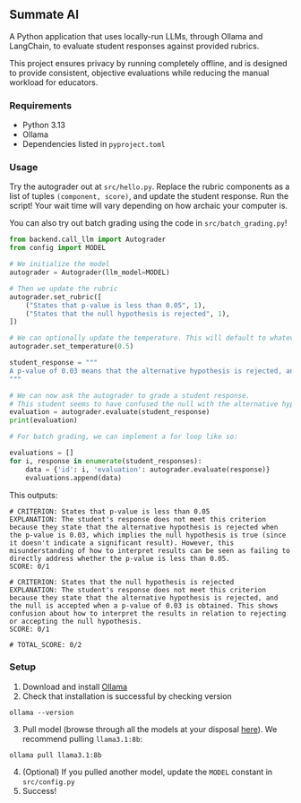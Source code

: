 ## Summate AI

A Python application that uses locally-run LLMs, through Ollama and LangChain, to evaluate student responses against provided rubrics.

This project ensures privacy by running completely offline, and is designed to provide consistent, objective evaluations while reducing the manual workload for educators.

### Requirements
* Python 3.13
* Ollama
* Dependencies listed in `pyproject.toml`

### Usage

Try the autograder out at `src/hello.py`. Replace the rubric components as a list of tuples `(component, score)`, and update the student response. Run the script! Your wait time will vary depending on how archaic your computer is.

You can also try out batch grading using the code in `src/batch_grading.py`!

```python
from backend.call_llm import Autograder
from config import MODEL

# We initialize the model
autograder = Autograder(llm_model=MODEL)

# Then we update the rubric
autograder.set_rubric([
    ("States that p-value is less than 0.05", 1),
    ("States that the null hypothesis is rejected", 1),
])

# We can optionally update the temperature. This will default to whatever the temperature is set at in config.py
autograder.set_temperature(0.5)

student_response = """
A p-value of 0.03 means that the alternative hypothesis is rejected, and the null is accepted.
"""

# We can now ask the autograder to grade a student response.
# This student seems to have confused the null with the alternative hypothesis.
evaluation = autograder.evaluate(student_response)
print(evaluation)

# For batch grading, we can implement a for loop like so:

evaluations = []
for i, response in enumerate(student_responses):
    data = {'id': i, 'evaluation': autograder.evaluate(response)}
    evaluations.append(data)
```

This outputs:

```
# CRITERION: States that p-value is less than 0.05
EXPLANATION: The student's response does not meet this criterion because they state that the alternative hypothesis is rejected when the p-value is 0.03, which implies the null hypothesis is true (since it doesn't indicate a significant result). However, this misunderstanding of how to interpret results can be seen as failing to directly address whether the p-value is less than 0.05.
SCORE: 0/1

# CRITERION: States that the null hypothesis is rejected
EXPLANATION: The student's response does not meet this criterion because they state that the alternative hypothesis is rejected, and the null is accepted when a p-value of 0.03 is obtained. This shows confusion about how to interpret the results in relation to rejecting or accepting the null hypothesis.
SCORE: 0/1

# TOTAL_SCORE: 0/2
```

### Setup
1. Download and install [Ollama](https://ollama.com/)
2. Check that installation is successful by checking version
```cli
ollama --version
```
3. Pull model (browse through all the models at your disposal [here](https://ollama.com/search)). We recommend pulling `llama3.1:8b`:
```cli
ollama pull llama3.1:8b
```
4. (Optional) If you pulled another model, update the `MODEL` constant in `src/config.py`
5. Success!